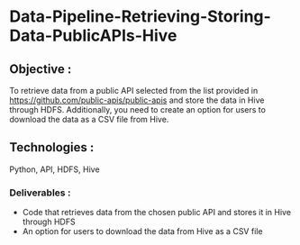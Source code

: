 # Data-Pipeline-Retrieving-Storing-Data-PublicAPIs-Hive

## Objective :
To retrieve data from a public API selected from the list provided in https://github.com/public-apis/public-apis and store the data in Hive through HDFS. Additionally, you need to create an option for users to download the data as a CSV file from Hive.

## Technologies : 
Python, API, HDFS, Hive

### Deliverables :
+ Code that retrieves data from the chosen public API and stores it in Hive through HDFS
+ An option for users to download the data from Hive as a CSV file

